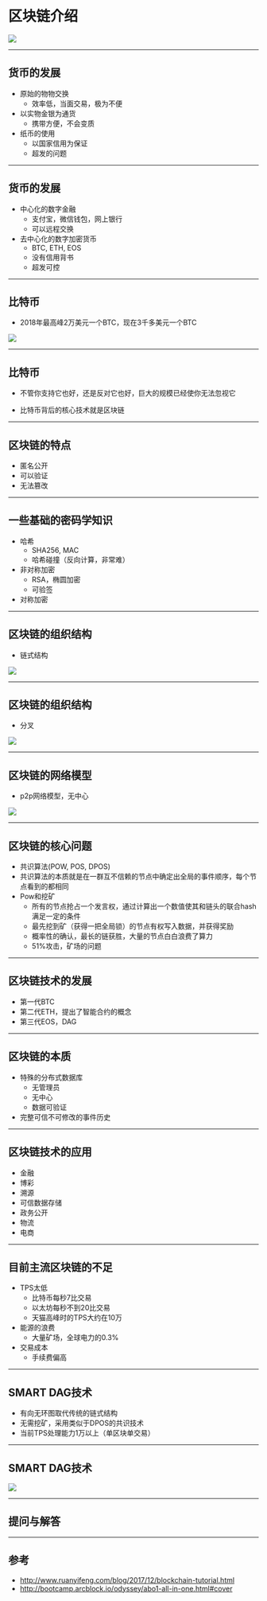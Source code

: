 # 区块链介绍

![](http://www.ruanyifeng.com/blogimg/asset/2017/bg2017122701.jpg)

---
## 货币的发展
* 原始的物物交换
  - 效率低，当面交易，极为不便
* 以实物金银为通货
  - 携带方便，不会变质
* 纸币的使用
  - 以国家信用为保证
  - 超发的问题

---
## 货币的发展
* 中心化的数字金融
   - 支付宝，微信钱包，网上银行
   - 可以远程交换
* 去中心化的数字加密货币
   - BTC, ETH, EOS
   - 没有信用背书
   - 超发可控

---
## 比特币

* 2018年最高峰2万美元一个BTC，现在3千多美元一个BTC

![](image/btc_price.png)

---
## 比特币
* 不管你支持它也好，还是反对它也好，巨大的规模已经使你无法忽视它

* 比特币背后的核心技术就是区块链

---

## 区块链的特点

* 匿名公开
* 可以验证
* 无法篡改

---

## 一些基础的密码学知识

 - 哈希
   * SHA256, MAC
   * 哈希碰撞（反向计算，非常难）
 - 非对称加密
   * RSA，椭圆加密
   * 可验签
 - 对称加密

---

## 区块链的组织结构
- 链式结构

![](image/block_chain.png)

---

## 区块链的组织结构
- 分叉

![](image/fork.png)

---

## 区块链的网络模型
 - p2p网络模型，无中心

![](image/p2p.png)

---

## 区块链的核心问题
  - 共识算法(POW, POS, DPOS)
  - 共识算法的本质就是在一群互不信赖的节点中确定出全局的事件顺序，每个节点看到的都相同
  - Pow和挖矿
    * 所有的节点抢占一个发言权，通过计算出一个数值使其和链头的联合hash满足一定的条件
    * 最先挖到矿（获得一把全局锁）的节点有权写入数据，并获得奖励
    * 概率性的确认，最长的链获胜，大量的节点白白浪费了算力
    * 51%攻击，矿场的问题


---

## 区块链技术的发展

* 第一代BTC
* 第二代ETH，提出了智能合约的概念
* 第三代EOS，DAG

---

## 区块链的本质
  - 特殊的分布式数据库
    * 无管理员
    * 无中心
    * 数据可验证
  - 完整可信不可修改的事件历史
---

## 区块链技术的应用

* 金融
* 博彩
* 溯源
* 可信数据存储
* 政务公开
* 物流
* 电商

---

## 目前主流区块链的不足

- TPS太低
  * 比特币每秒7比交易
  * 以太坊每秒不到20比交易
  * 天猫高峰时的TPS大约在10万
- 能源的浪费
  * 大量矿场，全球电力的0.3%
- 交易成本
  * 手续费偏高


---

## SMART DAG技术

  - 有向无环图取代传统的链式结构
  - 无需挖矿，采用类似于DPOS的共识技术
  - 当前TPS处理能力1万以上（单区块单交易）

---

## SMART DAG技术
![](image/dag.png)


---
## 提问与解答

---
## 参考

 - http://www.ruanyifeng.com/blog/2017/12/blockchain-tutorial.html
 - http://bootcamp.arcblock.io/odyssey/abo1-all-in-one.html#cover

